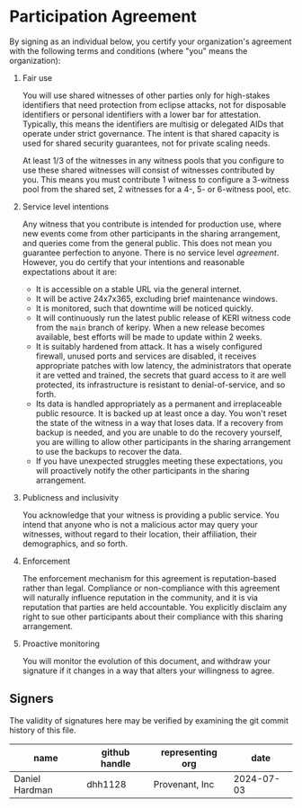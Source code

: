 # Participation Agreement

By signing as an individual below, you certify your organization's agreement with the following terms and conditions (where "you" means the organization):

1. Fair use

    You will use shared witnesses of other parties only for high-stakes identifiers that need protection from eclipse attacks, not for disposable identifiers or personal identifiers with a lower bar for attestation. Typically, this means the identifiers are multisig or delegated AIDs that operate under strict governance. The intent is that shared capacity is used for shared security guarantees, not for private scaling needs.

    At least 1/3 of the witnesses in any witness pools that you configure to use these shared witnesses will consist of witnesses contributed by you. This means you must contribute 1 witness to configure a 3-witness pool from the shared set, 2 witnesses for a 4-, 5- or 6-witness pool, etc.

2. Service level intentions

    Any witness that you contribute is intended for production use, where new events come from other participants in the sharing arrangement, and queries come from the general public. This does not mean you guarantee perfection to anyone. There is no service level *agreement*. However, you do certify that your intentions and reasonable expectations about it are:

    * It is accessible on a stable URL via the general internet.
    * It will be active 24x7x365, excluding brief maintenance windows.
    * It is monitored, such that downtime will be noticed quickly.
    * It will continuously run the latest public release of KERI witness code from the `main` branch of keripy. When a new release becomes available, best efforts will be made to update within 2 weeks.
    * It is suitably hardened from attack. It has a wisely configured firewall, unused ports and services are disabled, it receives appropriate patches with low latency, the administrators that operate it are vetted and trained, the secrets that guard access to it are well protected, its infrastructure is resistant to denial-of-service, and so forth.
    * Its data is handled appropriately as a permanent and irreplaceable public resource. It is backed up at least once a day. You won't reset the state of the witness in a way that loses data. If a recovery from backup is needed, and you are unable to do the recovery yourself, you are willing to allow other participants in the sharing arrangement to use the backups to recover the data.
    * If you have unexpected struggles meeting these expectations, you will proactively notify the other participants in the sharing arrangement.

3. Publicness and inclusivity

    You acknowledge that your witness is providing a public service. You intend that anyone who is not a malicious actor may query your witnesses, without regard to their location, their affiliation, their demographics, and so forth.

4. Enforcement

    The enforcement mechanism for this agreement is reputation-based rather than legal. Compliance or non-compliance with this agreement will naturally influence reputation in the community, and it is via reputation that parties are held accountable. You explicitly disclaim any right to sue other participants about their compliance with this sharing arrangement.

5. Proactive monitoring

    You will monitor the evolution of this document, and withdraw your signature if it changes in a way that alters your willingness to agree.

## Signers

The validity of signatures here may be verified by examining the git commit history of this file. 

name | github handle | representing org | date
--- | --- | --- | ---
Daniel Hardman | dhh1128 | Provenant, Inc | 2024-07-03